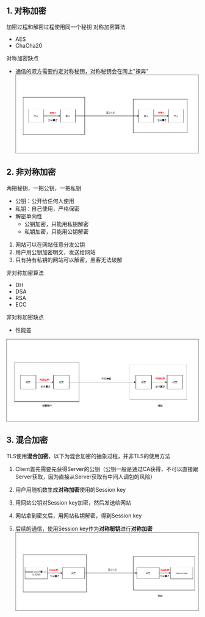 ## 1. 对称加密

加密过程和解密过程使用同一个秘钥
对称加密算法

* AES
* ChaCha20     

对称加密缺点   

* 通信的双方需要约定对称秘钥，对称秘钥会在网上"裸奔"
  ![img](p/未命名绘图3.png)

## 2. 非对称加密

两把秘钥，一把公钥，一把私钥   

* 公钥：公开给任何人使用  
* 私钥：自己使用，严格保密   
* 解密单向性  
  * 公钥加密，只能用私钥解密 
  * 私钥加密，只能用公钥解密    
1. 网站可以在网站任意分发公钥  
2. 用户用公钥加密明文，发送给网站
3. 只有持有私钥的网站可以解密，黑客无法破解    

非对称加密算法   

* DH
* DSA
* RSA
* ECC  

非对称加密缺点  

* 性能差  

![img](p/未命名绘图4.png)

## 3. 混合加密

TLS使用**混合加密**，以下为混合加密的抽象过程，并非TLS的使用方法

1. Client首先需要先获得Server的公钥（公钥一般是通过CA获得，不可以直接跟Server获取，因为直接从Server获取有中间人调包的风险）

2. 用户用随机数生成**对称加密**使用的Session key

3. 用网站公钥对Session key加密，然后发送给网站

4. 网站拿到密文后，用网站私钥解密，得到Session key 

5. 后续的通信，使用Session key作为**对称秘钥**进行**对称加密**
   ![img](p/未命名绘图6.png)   

